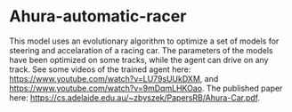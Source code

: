 # Ahura-automatic-racer

This model uses an evolutionary algorithm to optimize a set of models for steering and accelaration of a racing car. The parameters of the models have been optimized on some tracks, while the agent can drive on any track. See some videos of the trained agent here: https://www.youtube.com/watch?v=LU79sUUkDXM, and https://www.youtube.com/watch?v=9mDqmLHKOao. The published paper here: https://cs.adelaide.edu.au/~zbyszek/PapersRB/Ahura-Car.pdf.
